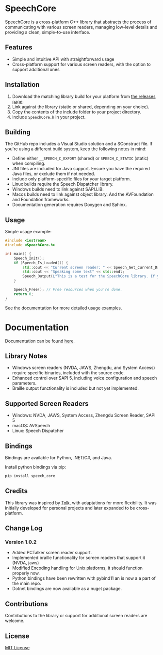# SpeechCore

SpeechCore is a cross-platform C++ library that abstracts the process of communicating with various screen readers, managing low-level details and providing a clean, simple-to-use interface.

## Features

* Simple and intuitive API with straightforward usage
* Cross-platform support for various screen readers, with the option to support additional ones

## Installation

1. Download the matching library build for your platform from [the releases page](https://github.com/still-standing88/SpeechCore/releases).
2. Link against the library (static or shared, depending on your choice).
3. Copy the contents of the include folder to your project directory.
4. Include `SpeechCore.h` in your project.

## Building

The GitHub repo includes a Visual Studio solution and a SConstruct file. If you're using a different build system, keep the following notes in mind:

* Define either `__SPEECH_C_EXPORT` (shared) or `SPEECH_C_STATIC` (static) when compiling.
* JNI files are included for Java support. Ensure you have the required Java files, or exclude them if not needed.
* Include only platform-specific files for your target platform.
* Linux builds require the Speech Dispatcher library.
* Windows builds need to link against SAPI.LIB.
* Macos builds need to link against object library. And the AVFoundation and Foundation frameworks.
* Documentation generation requires Doxygen and Sphinx.

## Usage

Simple usage example:

```cpp
#include <iostream>
#include <SpeechCore.h>

int main() {
    Speech_Init();
    if (Speech_Is_Loaded()) {
        std::cout << "Current screen reader: " << Speech_Get_Current_Driver() << std::endl;
        std::cout << "Speaking some text" << std::endl;
        Speech_Output(L"This is a test for the SpeechCore library. If you're hearing this, it indicates the library is functioning properly.");
    }

    Speech_Free(); // Free resources when you're done.
    return 0;
}
```

See the documentation for more detailed usage examples.


# Documentation

Documentation can be found [here](https://still-standing88.github.io/SpeechCoreDocs/).

## Library Notes

* Windows screen readers (NVDA, JAWS, Zhengdu, and System Access) require specific binaries, included with the source code.
* Enhanced control over SAPI 5, including voice configuration and speech parameters.
* Braille output functionality is included but not yet implemented.

## Supported Screen Readers

* Windows: NVDA, JAWS, System Access, Zhengdu Screen Reader, SAPI 5
* macOS: AVSpeech
* Linux: Speech Dispatcher

## Bindings

Bindings are available for Python, .NET/C#, and Java.

Install python bindings via pip:
```bash
pip install speech_core
```


## Credits

This library was inspired by [Tolk](https://github.com/dkager/tolk/), with adaptations for more flexibility. It was initially developed for personal projects and later expanded to be cross-platform.

## Change Log

### Version 1.0.2
* Added PCTalker screen reader support.
* Implemented braille functionality for screen readers that support it (NVDA, jaws)
* Modified Encoding handling for Unix platforms, it should function properly now.
* Python bindings have been rewritten with pybind11 an is now a a part of the main repo.
* Dotnet bindings are now available as a nuget package.

## Contributions

Contributions to the library or support for additional screen readers are welcome.

## License

[MIT License](LICENSE)

